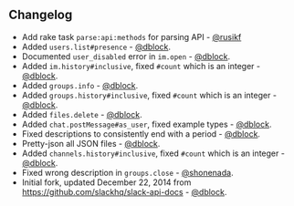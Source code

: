 Changelog
---------
* Add rake task `parse:api:methods` for parsing API - [@rusikf](https://github.com/rusikf)
* Added `users.list#presence` - [@dblock](https://github.com/dblock).
* Documented `user_disabled` error in `im.open` - [@dblock](https://github.com/dblock).
* Added `im.history#inclusive`, fixed `#count` which is an integer - [@dblock](https://github.com/dblock).
* Added `groups.info` - [@dblock](https://github.com/dblock).
* Added `groups.history#inclusive`, fixed `#count` which is an integer - [@dblock](https://github.com/dblock).
* Added `files.delete` - [@dblock](https://github.com/dblock).
* Added `chat.postMessage#as_user`, fixed example types - [@dblock](https://github.com/dblock).
* Fixed descriptions to consistently end with a period - [@dblock](https://github.com/dblock).
* Pretty-json all JSON files - [@dblock](https://github.com/dblock).
* Added `channels.history#inclusive`, fixed `#count` which is an integer - [@dblock](https://github.com/dblock).
* Fixed wrong description in `groups.close` - [@shonenada](https://github.com/shonenada).
* Initial fork, updated December 22, 2014 from https://github.com/slackhq/slack-api-docs - [@dblock](https://github.com/dblock).

